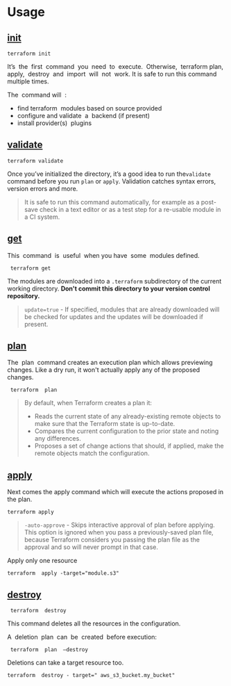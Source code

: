 # Usage

## [init](https://www.terraform.io/cli/commands/init)

```
terraform init
```

It’s  the  first  command  you  need  to  execute.  Otherwise,  terraform plan,  apply,  destroy  and  import  will  not  work. It is safe to run this command multiple times. &#x20;

The  command will  :

* find terraform  modules based on source provided
* configure and validate  a  backend (if present)
* install provider(s)  plugins

## [validate](https://www.terraform.io/cli/commands/validate)

```
terraform validate
```

Once you’ve initialized the directory, it’s a good idea to run the`validate` command before you run `plan` or `apply`. Validation catches syntax errors, version errors and more.

> It is safe to run this command automatically, for example as a post-save check in a text editor or as a test step for a re-usable module in a CI system.&#x20;

## [get](https://www.terraform.io/cli/commands/get)

This  command  is  useful  when you have  some  modules defined.

```
 terraform get ­
```

The modules are downloaded into a `.terraform` subdirectory of the current working directory. **Don't commit this directory to your version control repository.**

> `update=true` - If specified, modules that are already downloaded will be checked for updates and the updates will be downloaded if present.

## [plan](https://www.terraform.io/cli/commands/plan)

The  plan  command creates an execution plan which allows previewing changes. Like a dry run, it won't actually apply any of the proposed changes.

```
 terraform  plan ­
```

> By default, when Terraform creates a plan it:
>
> * Reads the current state of any already-existing remote objects to make sure that the Terraform state is up-to-date.
> * Compares the current configuration to the prior state and noting any differences.
> * Proposes a set of change actions that should, if applied, make the remote objects match the configuration.

## [apply](https://www.terraform.io/cli/commands/apply)

Next comes the apply command which will execute the actions proposed in the plan.&#x20;

```
terraform apply
```

> `-auto-approve` - Skips interactive approval of plan before applying. This option is ignored when you pass a previously-saved plan file, because Terraform considers you passing the plan file as the approval and so will never prompt in that case.

Apply only one resource

```
terraform  apply -target="module.s3"
```

## [destroy](https://www.terraform.io/cli/commands/destroy)

```
 terraform  destroy
```

This command deletes all the resources in the configuration.&#x20;

A  deletion  plan  can  be  created  before execution:

```
 terraform  plan  –destroy
```

Deletions can take a target resource too.

```
terraform  destroy - ­target=" aws_s3_bucket.my_bucket"
```
